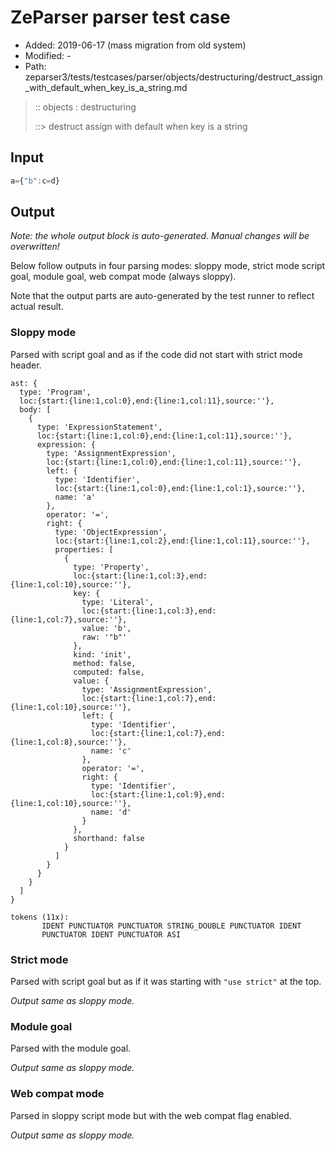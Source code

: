 # ZeParser parser test case

- Added: 2019-06-17 (mass migration from old system)
- Modified: -
- Path: zeparser3/tests/testcases/parser/objects/destructuring/destruct_assign_with_default_when_key_is_a_string.md

> :: objects : destructuring
>
> ::> destruct assign with default when key is a string

## Input

`````js
a={"b":c=d}
`````

## Output

_Note: the whole output block is auto-generated. Manual changes will be overwritten!_

Below follow outputs in four parsing modes: sloppy mode, strict mode script goal, module goal, web compat mode (always sloppy).

Note that the output parts are auto-generated by the test runner to reflect actual result.

### Sloppy mode

Parsed with script goal and as if the code did not start with strict mode header.

`````
ast: {
  type: 'Program',
  loc:{start:{line:1,col:0},end:{line:1,col:11},source:''},
  body: [
    {
      type: 'ExpressionStatement',
      loc:{start:{line:1,col:0},end:{line:1,col:11},source:''},
      expression: {
        type: 'AssignmentExpression',
        loc:{start:{line:1,col:0},end:{line:1,col:11},source:''},
        left: {
          type: 'Identifier',
          loc:{start:{line:1,col:0},end:{line:1,col:1},source:''},
          name: 'a'
        },
        operator: '=',
        right: {
          type: 'ObjectExpression',
          loc:{start:{line:1,col:2},end:{line:1,col:11},source:''},
          properties: [
            {
              type: 'Property',
              loc:{start:{line:1,col:3},end:{line:1,col:10},source:''},
              key: {
                type: 'Literal',
                loc:{start:{line:1,col:3},end:{line:1,col:7},source:''},
                value: 'b',
                raw: '"b"'
              },
              kind: 'init',
              method: false,
              computed: false,
              value: {
                type: 'AssignmentExpression',
                loc:{start:{line:1,col:7},end:{line:1,col:10},source:''},
                left: {
                  type: 'Identifier',
                  loc:{start:{line:1,col:7},end:{line:1,col:8},source:''},
                  name: 'c'
                },
                operator: '=',
                right: {
                  type: 'Identifier',
                  loc:{start:{line:1,col:9},end:{line:1,col:10},source:''},
                  name: 'd'
                }
              },
              shorthand: false
            }
          ]
        }
      }
    }
  ]
}

tokens (11x):
       IDENT PUNCTUATOR PUNCTUATOR STRING_DOUBLE PUNCTUATOR IDENT
       PUNCTUATOR IDENT PUNCTUATOR ASI
`````

### Strict mode

Parsed with script goal but as if it was starting with `"use strict"` at the top.

_Output same as sloppy mode._

### Module goal

Parsed with the module goal.

_Output same as sloppy mode._

### Web compat mode

Parsed in sloppy script mode but with the web compat flag enabled.

_Output same as sloppy mode._
